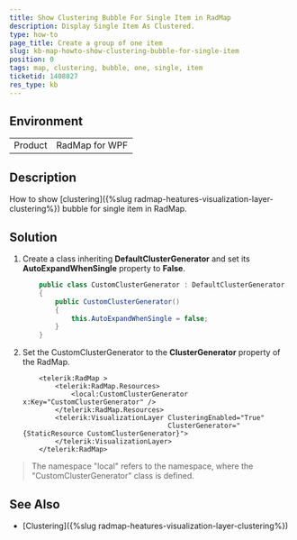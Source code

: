 ```yaml
---
title: Show Clustering Bubble For Single Item in RadMap
description: Display Single Item As Clustered.
type: how-to
page_title: Create a group of one item
slug: kb-map-howto-show-clustering-bubble-for-single-item
position: 0
tags: map, clustering, bubble, one, single, item
ticketid: 1408027
res_type: kb
---
```


## Environment
<table>
    <tbody>
	    <tr>
	    	<td>Product</td>
	    	<td>RadMap for WPF</td>
	    </tr>
    </tbody>
</table>


## Description

How to show [clustering]({%slug radmap-heatures-visualization-layer-clustering%}) bubble for single item in RadMap.

## Solution

1. Create a class inheriting __DefaultClusterGenerator__ and set its __AutoExpandWhenSingle__ property to __False__.

	
	```C#
		public class CustomClusterGenerator : DefaultClusterGenerator
        {
            public CustomClusterGenerator()
            {
                this.AutoExpandWhenSingle = false;
            }
        }
	```

2. Set the CustomClusterGenerator to the __ClusterGenerator__ property of the RadMap.

    
	```XAML
		<telerik:RadMap >
            <telerik:RadMap.Resources>
                <local:CustomClusterGenerator x:Key="CustomClusterGenerator" />
            </telerik:RadMap.Resources>
            <telerik:VisualizationLayer ClusteringEnabled="True"
                                        ClusterGenerator="{StaticResource CustomClusterGenerator}">
            </telerik:VisualizationLayer>
        </telerik:RadMap>
	```

> The namespace "local" refers to the namespace, where the "CustomClusterGenerator" class is defined.

## See Also

* [Clustering]({%slug radmap-heatures-visualization-layer-clustering%})